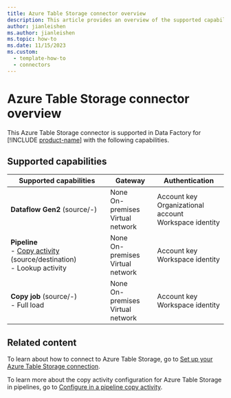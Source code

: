 ```yaml
---
title: Azure Table Storage connector overview
description: This article provides an overview of the supported capabilities of the Azure Table Storage connector.
author: jianleishen
ms.author: jianleishen
ms.topic: how-to
ms.date: 11/15/2023
ms.custom:
  - template-how-to
  - connectors
---
```


# Azure Table Storage connector overview

This Azure Table Storage connector is supported in Data Factory for [!INCLUDE [product-name](../includes/product-name.md)] with the following capabilities.

## Supported capabilities

| Supported capabilities| Gateway | Authentication|
|---------| --------| --------|
| **Dataflow Gen2** (source/-)|None<br> On-premises<br> Virtual network |Account key<br> Organizational account<br> Workspace identity |
| **Pipeline**<br>- [Copy activity](connector-azure-table-storage-copy-activity.md) (source/destination) <br>- Lookup activity    |None<br> On-premises<br> Virtual network |Account key<br> Workspace identity |
| **Copy job** (source/-) <br>- Full load |None<br> On-premises<br> Virtual network |Account key<br> Workspace identity |

## Related content

To learn about how to connect to Azure Table Storage, go to [Set up your Azure Table Storage connection](connector-azure-table-storage.md).

To learn more about the copy activity configuration for Azure Table Storage in pipelines, go to [Configure in a pipeline copy activity](connector-azure-table-storage-copy-activity.md).
